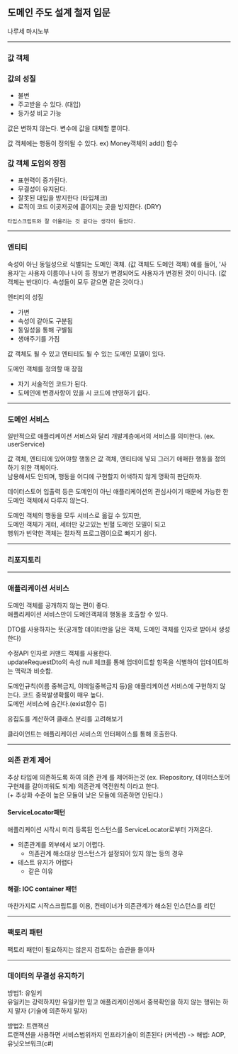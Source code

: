 ## 도메인 주도 설계 철저 입문

나루세 마시노부

---

### 값 객체

### 값의 성질

- 불변
- 주고받을 수 있다. (대입)
- 등가성 비교 가능

값은 변하지 않는다. 변수에 값을 대체할 뿐이다.

값 객체에는 행동이 정의될 수 있다. ex) Money객체의 add() 함수

### 값 객체 도입의 장점

- 표현력이 증가된다.
- 무결성이 유지된다.
- 잘못된 대입을 방지한다 (타입체크)
- 로직이 코드 이곳저곳에 흩어지는 곳을 방지한다. (DRY)

`타입스크립트와 잘 어울리는 것 같다는 생각이 들었다.`

---

### 엔티티

속성이 아닌 동일성으로 식별되는 도메인 객체. (값 객체도 도메인 객체)
예를 들어, '사용자'는 사용자 이름이나 나이 등 정보가 변경되어도 사용자가 변경된 것이 아니다.
(값 객체는 반대이다. 속성들이 모두 같으면 같은 것이다.)

엔티티의 성질

- 가변
- 속성이 같아도 구분됨
- 동일성을 통해 구별됨
- 생애주기를 가짐

값 객체도 될 수 있고 엔티티도 될 수 있는 도메인 모델이 있다.

도메인 객체를 정의할 때 장점

- 자기 서술적인 코드가 된다.
- 도메인에 변경사항이 있을 시 코드에 반영하기 쉽다.

---

### 도메인 서비스

일반적으로 애플리케이션 서비스와 달리 개발계층에서의 서비스를 의미한다. (ex. userService)

값 객체, 엔티티에 있어야할 행동은 값 객체, 엔티티에 넣되 그러기 애매한 행동을 정의하기 위한 객체이다.  
남용해서도 안되며, 행동을 어디에 구현할지 어색하지 않게 명확히 판단하자.

데이터스토어 입출력 등은 도메인이 아닌 애플리케이션의 관심사이기 때문에 가능한 한 도메인 객체에서 다루지 않는다.

도메인 객체의 행동을 모두 서비스로 옮길 수 있지만,  
도메인 객체가 게터, 세터만 갖고있는 빈혈 도메인 모델이 되고  
행위가 빈약한 객체는 절차적 프로그램이으로 빠지기 쉽다.

---

### 리포지토리

---

### 애플리케이션 서비스

도메인 객체를 공개하지 않는 편이 좋다.  
애플리케이션 서비스만이 도메인객체의 행동을 호출할 수 있다.

DTO를 사용하자는 뜻(공개할 데이터만을 담은 객체, 도메인 객체를 인자로 받아서 생성한다)

수정API 인자로 커맨드 객체를 사용한다.  
updateRequestDto의 속성 null 체크를 통해 업데이트할 항목을 식별하여 업데이트하는 맥락과 비슷함.

도메인규칙(이름 중복금지, 이메일중복금지 등)을 애플리케이션 서비스에 구현하지 않는다. 코드 중복발생확률이 매우 높다.  
도메인 서비스에 숨긴다.(exist함수 등)

응집도를 계산하여 클래스 분리를 고려해보기

클라이언트는 애플리케이션 서비스의 인터페이스를 통해 호출한다.

---

### 의존 관계 제어

추상 타입에 의존하도록 하여 의존 관계 를 제어하는것 (ex. IRepository, 데이터스토어 구현체를 갈아끼워도 되게) 의존관계 역전원칙 이라고 한다.  
(+ 추상화 수준이 높은 모듈이 낮은 모듈에 의존하면 안된다.)

#### ServiceLocator패턴

애플리케이션 시작시 미리 등록된 인스턴스를 ServiceLocator로부터 가져온다.

- 의존관계를 외부에서 보기 어렵다.
  - 의존관계 해소대상 인스턴스가 설정되어 있지 않는 등의 경우
- 테스트 유지가 어렵다
  - 같은 이유

#### 해결: IOC container 패턴

마찬가지로 시작스크립트를 이용, 컨테이너가 의존관계가 해소된 인스턴스를 리턴

---

### 팩토리 패턴

팩토리 패턴이 필요하지는 않은지 검토하는 습관을 들이자

---

### 데이터의 무결성 유지하기

방법1: 유일키  
유일키는 강력하지만 유일키만 믿고 애플리케이션에서 중복확인을 하지 않는 행위는 하지 말자 (기술에 의존하지 말자)

방법2: 트랜잭션  
트랜잭션을 사용하면 서비스범위까지 인프라기술이 의존된다 (커넥션) -> 해법: AOP, 유닛오브워크(c#)
